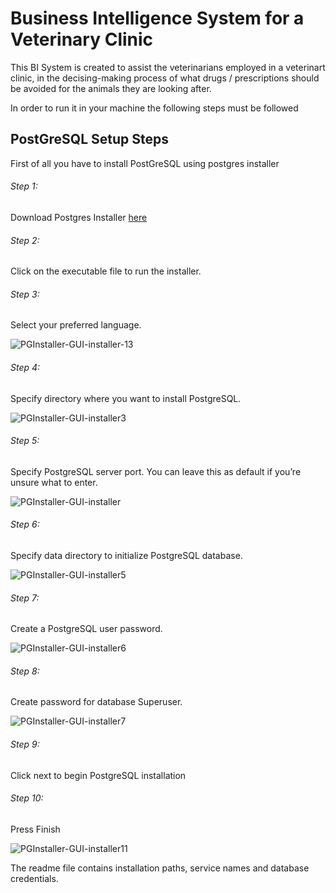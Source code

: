 # Business Intelligence System for a Veterinary Clinic

This BI System is created to assist the veterinarians employed in a veterinart clinic, in the decising-making process of what drugs / prescriptions should be avoided for the animals they are looking after.

In order to run it in your machine the following steps must be followed

## PostGreSQL Setup Steps

First of all you have to install PostGreSQL using postgres installer 

###### Step 1:

Download Postgres Installer [here](https://www.postgresql.org/download/)

###### Step 2:

Click on the executable file to run the installer.

###### Step 3:

Select your preferred language.


![PGInstaller-GUI-installer-13](https://user-images.githubusercontent.com/24418024/150790398-3b5b267f-ce0b-420d-a165-742d75d2a8d0.jpg)


###### Step 4:

Specify directory where you want to install PostgreSQL.


![PGInstaller-GUI-installer3](https://user-images.githubusercontent.com/24418024/150790429-060a5885-3881-49ee-a6bb-95ec33701c47.jpg)


###### Step 5:

Specify PostgreSQL server port. You can leave this as default if you’re unsure what to enter.


![PGInstaller-GUI-installer](https://user-images.githubusercontent.com/24418024/150790451-16398af2-6750-4fbc-a55c-bdb39ab7a52b.jpg)


###### Step 6:

Specify data directory to initialize PostgreSQL database.

![PGInstaller-GUI-installer5](https://user-images.githubusercontent.com/24418024/150790757-c437ef1b-1e98-4255-a7d3-8143bf88f9e0.jpg)


###### Step 7:

Create a PostgreSQL user password.

![PGInstaller-GUI-installer6](https://user-images.githubusercontent.com/24418024/150790812-4df0e3a0-d60d-4592-adab-a869b97622f7.jpg)



###### Step 8:

Create password for database Superuser.

![PGInstaller-GUI-installer7](https://user-images.githubusercontent.com/24418024/150790802-9d3507c9-3db7-487f-a98d-a05a3b9f0844.jpg)


###### Step 9:

Click next to begin PostgreSQL installation


###### Step 10:

Press Finish

![PGInstaller-GUI-installer11](https://user-images.githubusercontent.com/24418024/150818960-add32e85-aa7d-4b2b-8548-d140b437b4ca.jpg)

The readme file contains installation paths, service names and database credentials.

